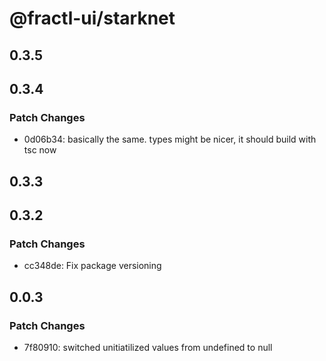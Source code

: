 # @fractl-ui/starknet

## 0.3.5

## 0.3.4

### Patch Changes

- 0d06b34: basically the same. types might be nicer, it should build with tsc now

## 0.3.3

## 0.3.2

### Patch Changes

- cc348de: Fix package versioning

## 0.0.3

### Patch Changes

- 7f80910: switched unitiatilized values from undefined to null
